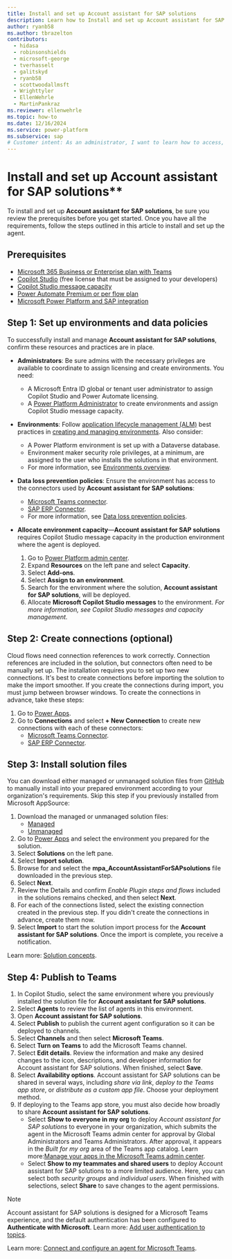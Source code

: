 ```yaml
---
title: Install and set up Account assistant for SAP solutions
description: Learn how to Install and set up Account assistant for SAP solutions so you can translate business-oriented goals into actionable SAP NetWeaver tasks.
author: ryanb58
ms.author: tbrazelton
contributors:
  - hidasa
  - robinsonshields
  - microsoft-george
  - tverhasselt
  - galitskyd
  - ryanb58
  - scottwoodallmsft
  - Wrighttyler
  - EllenWehrle
  - MartinPankraz
ms.reviewer: ellenwehrle
ms.topic: how-to
ms.date: 12/16/2024
ms.service: power-platform
ms.subservice: sap
# Customer intent: As an administrator, I want to learn how to access, install, and set up the Account assistant for SAP solutions.
---
```


# Install and set up Account assistant for SAP solutions**

To install and set up **Account assistant for SAP solutions**, be sure you review the prerequisites before you get started. Once you have all the requirements, follow the steps outlined in this article to install and set up the agent.

## Prerequisites

- [Microsoft 365 Business or Enterprise plan with Teams](/office365/servicedescriptions/teams-service-description)
- [Copilot Studio](/microsoft-copilot-studio/requirements-licensing-subscriptions) (free license that must be assigned to your developers)
- [Copilot Studio message capacity](/microsoft-copilot-studio/requirements-messages-management)
- [Power Automate Premium or per flow plan](/power-platform/admin/power-automate-licensing/types?tabs=power-automate-premium%2Cpower-automate-process%2Cconnector-types)
- [Microsoft Power Platform and SAP integration](/power-platform/sap/connect/connect-power-platform-and-sap)

## Step 1: Set up environments and data policies

To successfully install and manage **Account assistant for SAP solutions**, confirm these resources and practices are in place.

- **Administrators**: Be sure admins with the necessary privileges are available to coordinate to assign licensing and create environments. You need:
  - A Microsoft Entra ID global or tenant user administrator to assign Copilot Studio and Power Automate licensing.
  - A [Power Platform Administrator](/power-platform/admin) to create environments and assign Copilot Studio message capacity.
- **Environments**: Follow [application lifecycle management (ALM)](/power-platform/alm) best practices in [creating and managing environments](/power-platform/admin/create-environment). Also consider:
  - A Power Platform environment is set up with a Dataverse database.
  - Environment maker security role privileges, at a minimum, are assigned to the user who installs the solutions in that environment.
  - For more information, see [Environments overview](/power-platform/admin/environments-overview).
- **Data loss prevention policies**: Ensure the environment has access to the connectors used by **Account assistant for SAP solutions**:
  - [Microsoft Teams connector](/connectors/teams/).
  - [SAP ERP Connector](/connectors/saperp/).
  - For more information, see [Data loss prevention policies](/power-platform/admin/wp-data-loss-prevention).
- **Allocate environment capacity**—**Account assistant for SAP solutions** requires Copilot Studio message capacity in the production environment where the agent is deployed.

    1. Go to [Power Platform admin center](https://admin.powerplatform.microsoft.com/).
    1. Expand **Resources** on the left pane and select **Capacity**.
    1. Select **Add-ons**.
    1. Select **Assign to an environment**.
    1. Search for the environment where the solution, **Account assistant for SAP solutions**, will be deployed.
    1. Allocate **Microsoft Copilot Studio messages** to the environment.
        _For more information, see Copilot Studio messages and capacity management._

## Step 2: Create connections (optional)

Cloud flows need connection references to work correctly. Connection references are included in the solution, but connectors often need to be manually set up.
The installation requires you to set up two new connections. It's best to create connections before importing the solution to make the import smoother. If you create the connections during import, you must jump between browser windows.
To create the connections in advance, take these steps:

1. Go to [Power Apps](https://make.powerapps.com/).
1. Go to **Connections** and select **+ New Connection** to create new connections with each of these connectors:
    - [Microsoft Teams Connector](/connectors/teams/).
    - [SAP ERP Connector](/connectors/saperp/).

## Step 3: Install solution files

You can download either managed or unmanaged solution files from [GitHub](https://aka.ms/agents/account-assistant-for-sap/github) to manually install into your prepared environment according to your organization's requirements. Skip this step if you previously installed from Microsoft AppSource:

1. Download the managed or unmanaged solution files:
    - [Managed](https://aka.ms/agents/account-assistant-for-sap/managed)
    - [Unmanaged](https://aka.ms/agents/account-assistant-for-sap/unmanaged)
1. Go to [Power Apps](https://make.powerapps.com/) and select the environment you prepared for the solution.
1. Select **Solutions** on the left pane.
1. Select **Import solution**.
1. Browse for and select the **mpa_AccountAssistantForSAPsolutions** file downloaded in the previous step.
1. Select **Next**.
1. Review the Details and confirm _Enable Plugin steps and flows_ included in the solutions remains checked, and then select **Next**.
1. For each of the connections listed, select the existing connection created in the previous step. If you didn't create the connections in advance, create them now.
1. Select **Import** to start the solution import process for the **Account assistant for SAP solutions**. Once the import is complete, you receive a notification.

Learn more: [Solution concepts](/power-platform/alm/solution-concepts-alm).

## Step 4: Publish to Teams

1. In Copilot Studio, select the same environment where you previously installed the solution file for **Account assistant for SAP solutions**.
1. Select **Agents** to review the list of agents in this environment.
1. Open ****Account assistant for SAP solutions****.
1. Select **Publish** to publish the current agent configuration so it can be deployed to channels.
1. Select **Channels** and then select **Microsoft Teams**.
1. Select **Turn on Teams** to add the Microsoft Teams channel.
1. Select **Edit details**. Review the information and make any desired changes to the icon, descriptions, and developer information for Account assistant for SAP solutions. When finished, select **Save**.
1. Select **Availability options**. Account assistant for SAP solutions can be shared in several ways, including _share via link_, _deploy to the Teams app store_, or _distribute as a custom app file_. Choose your deployment method.
1. If deploying to the Teams app store, you must also decide how broadly to share **Account assistant for SAP solutions**.
    - Select **Show to everyone in my org** to deploy _Account assistant for SAP solutions_ to everyone in your organization, which submits the agent in the Microsoft Teams admin center for approval by Global Administrators and Teams Administrators. After approval, it appears in the _Built for my org_ area of the Teams app catalog. Learn more:[Manage your apps in the Microsoft Teams admin center](/microsoftteams/manage-apps).
    - Select **Show to my teammates and shared users** to deploy Account assistant for SAP solutions to a more limited audience. Here, you can select both _security groups_ and _individual users_. When finished with selections, select **Share** to save changes to the agent permissions.

> [!NOTE]
> Account assistant for SAP solutions is designed for a Microsoft Teams experience, and the default authentication has been configured to **Authenticate with Microsoft**. Learn more: [Add user authentication to topics](/microsoft-copilot-studio/advanced-end-user-authentication).

Learn more: [Connect and configure an agent for Microsoft Teams](/microsoft-copilot-studio/publication-add-bot-to-microsoft-teams).
